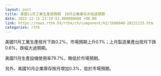 ```yaml
---
layout: post
title: 美國11月工業生產遜預期　10月企業庫存亦低過預期
date: 2022-12-15 23:19:52.000000000 +08:00
link: https://news.rthk.hk/rthk/ch/component/k2/1680040-20221215.htm
categories: rthk
---
```


美國11月工業生產按月下跌0.2%，市場預期上升0.1%；上月製造業產出按月下跌0.6%，跌幅大過預期。

美國11月生產設備使用率79.7%，略低於市場預期。

另外，美國10月企業庫存按月增加0.3%，低於市場預期。
